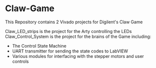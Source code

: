 # Claw-Game
This Repository contains 2 Vivado projects for Digilent's Claw Game

Claw_LED_strips is the project for the Arty controlling the LEDs
Claw_Control_System is the project for the brains of the Game including:

* The Control State Machine
* UART transmitter for sending the state codes to LabVIEW
* Various modules for interfacing with the stepper motors and user controls